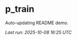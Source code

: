 # p_train

Auto-updating README demo.

<!--START_SECTION:status-->
_Last run: 2025-10-08 16:25 UTC_
<!--END_SECTION:status-->

































































































































































































































































































































































































































































































































































































































































































































































































































































































































































































































































































































































